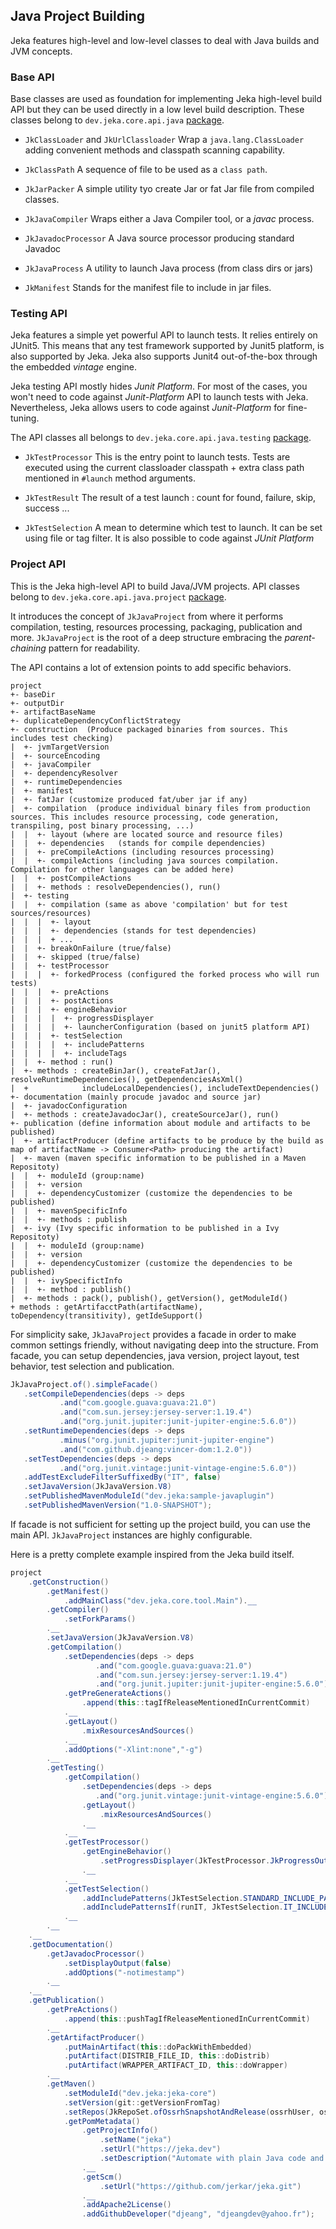 ## Java Project Building

Jeka features high-level and low-level classes to deal with Java builds and JVM concepts.

### Base API

Base classes are used as foundation for implementing Jeka high-level build API but they can be used directly in a low level build description. 
These classes belong to `dev.jeka.core.api.java` [package](https://github.com/jerkar/jeka/tree/master/dev.jeka.core/src/main/java/dev/jeka/core/api/java).

* `JkClassLoader` and `JkUrlClassloader` Wrap a `java.lang.ClassLoader` adding convenient methods and classpath scanning capability.

* `JkClassPath` A sequence of file to be used as a `class path`.

* `JkJarPacker` A simple utility tyo create Jar or fat Jar file from compiled classes.

* `JkJavaCompiler` Wraps either a Java Compiler tool, or a *javac* process.

* `JkJavadocProcessor` A Java source processor producing standard Javadoc

* `JkJavaProcess` A utility to launch Java process (from class dirs or jars)

* `JkManifest` Stands for the manifest file to include in jar files.

### Testing API

Jeka features a simple yet powerful API to launch tests. It relies entirely on JUnit5. This means that any test framework supported by Junit5 platform, 
is also supported by Jeka. Jeka also supports Junit4 out-of-the-box through the embedded *vintage* engine.

Jeka testing API mostly hides *Junit Platform*. For most of the cases, you won't need to code 
against *Junit-Platform* API to launch tests with Jeka. Nevertheless, Jeka allows users to 
code against *Junit-Platform* for fine-tuning.

The API classes all belongs to `dev.jeka.core.api.java.testing` [package](https://github.com/jerkar/jeka/tree/master/dev.jeka.core/src/main/java/dev/jeka/core/api/java/testing).

* `JkTestProcessor` This is the entry point to launch tests. Tests are executed using the 
current classloader classpath + extra class path mentioned in `#launch` method arguments.

* `JkTestResult` The result of a test launch : count for found, failure, skip, success ...

* `JkTestSelection` A mean to determine which test to launch. It can be set using file or tag filter. It is 
also possible to code against *JUnit Platform*  


### Project API

This is the Jeka high-level API to build Java/JVM projects. API classes belong to  `dev.jeka.core.api.java.project` [package](https://github.com/jerkar/jeka/tree/master/dev.jeka.core/src/main/java/dev/jeka/core/api/java/project).

It introduces the concept of `JkJavaProject` from where it performs compilation, testing, resources processing, packaging, publication and more.
`JkJavaProject` is the root of a deep structure embracing the *parent-chaining* pattern for readability.

The API contains a lot of extension points to add specific behaviors.

```
project
+- baseDir
+- outputDir
+- artifactBaseName
+- duplicateDependencyConflictStrategy
+- construction  (Produce packaged binaries from sources. This includes test checking)
|  +- jvmTargetVersion
|  +- sourceEncoding
|  +- javaCompiler
|  +- dependencyResolver
|  +- runtimeDependencies
|  +- manifest
|  +- fatJar (customize produced fat/uber jar if any)
|  +- compilation  (produce individual binary files from production sources. This includes resource processing, code generation, transpiling, post binary processing, ...)
|  |  +- layout (where are located source and resource files)
|  |  +- dependencies   (stands for compile dependencies)
|  |  +- preCompileActions (including resources processing)
|  |  +- compileActions (including java sources compilation. Compilation for other languages can be added here)
|  |  +- postCompileActions
|  |  +- methods : resolveDependencies(), run()
|  +- testing
|  |  +- compilation (same as above 'compilation' but for test sources/resources)
|  |  |  +- layout
|  |  |  +- dependencies (stands for test dependencies)
|  |  |  + ...
|  |  +- breakOnFailure (true/false)
|  |  +- skipped (true/false)
|  |  +- testProcessor
|  |  |  +- forkedProcess (configured the forked process who will run tests)
|  |  |  +- preActions
|  |  |  +- postActions
|  |  |  +- engineBehavior
|  |  |  |  +- progressDisplayer
|  |  |  |  +- launcherConfiguration (based on junit5 platform API)
|  |  |  +- testSelection
|  |  |  |  +- includePatterns
|  |  |  |  +- includeTags
|  |  +- method : run()
|  +- methods : createBinJar(), createFatJar(), resolveRuntimeDependencies(), getDependenciesAsXml()
|  +            includeLocalDependencies(), includeTextDependencies()            
+- documentation (mainly procude javadoc and source jar)
|  +- javadocConfiguration
|  +- methods : createJavadocJar(), createSourceJar(), run()
+- publication (define information about module and artifacts to be published)
|  +- artifactProducer (define artifacts to be produce by the build as map of artifactName -> Consumer<Path> producing the artifact)
|  +- maven (maven specific information to be published in a Maven Repositoty)
|  |  +- moduleId (group:name)
|  |  +- version
|  |  +- dependencyCustomizer (customize the dependencies to be published)
|  |  +- mavenSpecificInfo
|  |  +- methods : publish
|  +- ivy (Ivy specific information to be published in a Ivy Repositoty)
|  |  +- moduleId (group:name)
|  |  +- version
|  |  +- dependencyCustomizer (customize the dependencies to be published)
|  |  +- ivySpecifictInfo
|  |  +- method : publish()
|  +- methods : pack(), publish(), getVersion(), getModuleId()
+ methods : getArtifacctPath(artifactName), toDependency(transitivity), getIdeSupport()
```

For simplicity sake, `JkJavaProject` provides a facade in order to make common settings friendly, 
without navigating deep into the structure. From facade, you can 
setup dependencies, java version, project layout, test behavior, test selection and publication.

```Java
JkJavaProject.of().simpleFacade()
   .setCompileDependencies(deps -> deps
           .and("com.google.guava:guava:21.0")
           .and("com.sun.jersey:jersey-server:1.19.4")
           .and("org.junit.jupiter:junit-jupiter-engine:5.6.0"))
   .setRuntimeDependencies(deps -> deps
           .minus("org.junit.jupiter:junit-jupiter-engine")
           .and("com.github.djeang:vincer-dom:1.2.0"))
   .setTestDependencies(deps -> deps
           .and("org.junit.vintage:junit-vintage-engine:5.6.0"))
   .addTestExcludeFilterSuffixedBy("IT", false)
   .setJavaVersion(JkJavaVersion.V8)
   .setPublishedMavenModuleId("dev.jeka:sample-javaplugin")
   .setPublishedMavenVersion("1.0-SNAPSHOT");

```

If facade is not sufficient for setting up the project build, you can use the main API.
`JkJavaProject` instances are highly configurable.

Here is a pretty complete example inspired from the Jeka build itself.

```Java
project
    .getConstruction()
        .getManifest()
            .addMainClass("dev.jeka.core.tool.Main").__
        .getCompiler()
            .setForkParams()
        .__
        .setJavaVersion(JkJavaVersion.V8)
        .getCompilation()
            .setDependencies(deps -> deps
                   .and("com.google.guava:guava:21.0")
                   .and("com.sun.jersey:jersey-server:1.19.4")
                   .and("org.junit.jupiter:junit-jupiter-engine:5.6.0"))
            .getPreGenerateActions()
                .append(this::tagIfReleaseMentionedInCurrentCommit)
            .__
            .getLayout()
                .mixResourcesAndSources()
            .__
            .addOptions("-Xlint:none","-g")
        .__
        .getTesting()
            .getCompilation()
                .setDependencies(deps -> deps
                   .and("org.junit.vintage:junit-vintage-engine:5.6.0"))
                .getLayout()
                    .mixResourcesAndSources()
                .__
            .__
            .getTestProcessor()
                .getEngineBehavior()
                    .setProgressDisplayer(JkTestProcessor.JkProgressOutputStyle.ONE_LINE)
                .__
            .__
            .getTestSelection()
                .addIncludePatterns(JkTestSelection.STANDARD_INCLUDE_PATTERN)
                .addIncludePatternsIf(runIT, JkTestSelection.IT_INCLUDE_PATTERN)
            .__
        .__
    .__
    .getDocumentation()
        .getJavadocProcessor()
            .setDisplayOutput(false)
            .addOptions("-notimestamp")
        .__
    .__
    .getPublication()
        .getPreActions()
            .append(this::pushTagIfReleaseMentionedInCurrentCommit)
        .__
        .getArtifactProducer()
            .putMainArtifact(this::doPackWithEmbedded)
            .putArtifact(DISTRIB_FILE_ID, this::doDistrib)
            .putArtifact(WRAPPER_ARTIFACT_ID, this::doWrapper)
        .__
        .getMaven()
            .setModuleId("dev.jeka:jeka-core")
            .setVersion(git::getVersionFromTag)
            .setRepos(JkRepoSet.ofOssrhSnapshotAndRelease(ossrhUser, ossrhPwd, gpg.get().getSigner("")))
            .getPomMetadata()
                .getProjectInfo()
                    .setName("jeka")
                    .setUrl("https://jeka.dev")
                    .setDescription("Automate with plain Java code and nothing else.")
                .__
                .getScm()
                    .setUrl("https://github.com/jerkar/jeka.git")
                .__
                .addApache2License()
                .addGithubDeveloper("djeang", "djeangdev@yahoo.fr");
```




